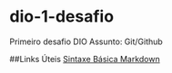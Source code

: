 # dio-1-desafio
Primeiro desafio DIO
Assunto: Git/Github

##Links Úteis
[Sintaxe Básica Markdown](https://www.markdownguide.org/)
